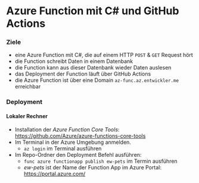 # Azure Function mit C\# und GitHub Actions

### Ziele

* eine Azure Function mit C#, die auf einem HTTP `POST` & `GET` Request hört
* die Function schreibt Daten in einem Datenbank
* die Function kann aus dieser Datenbank wieder Daten auslesen
* das Deployment der Function läuft über GitHub Actions
* die Azure Function ist über eine Domain `az-func.az.entwickler.me` erreichbar

### Deployment

#### Lokaler Rechner

* Installation der _Azure Function Core Tools_: https://github.com/Azure/azure-functions-core-tools
* Im Terminal in der Azure Umgebung anmelden. 
  * `az login` im Terminal ausführen
* Im Repo-Ordner den Deployment Befehl ausführen:
  * `func azure functionapp publish ew-pets` im Termin ausführen
  * _ew-pets_ ist der Name der Function App im Azure Portal: https://portal.azure.com/

